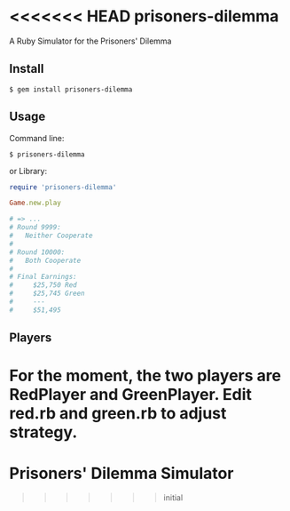 <<<<<<< HEAD
prisoners-dilemma
=================

A Ruby Simulator for the Prisoners' Dilemma

## Install

`$ gem install prisoners-dilemma`

## Usage

Command line:

`$ prisoners-dilemma`

or Library:

```ruby
require 'prisoners-dilemma'

Game.new.play

# => ...
# Round 9999:
#   Neither Cooperate
# 
# Round 10000:
#   Both Cooperate
#
# Final Earnings:
#	  $25,750 Red
#	  $25,745 Green
#	  ---
#	  $51,495
```

## Players

For the moment, the two players are RedPlayer and GreenPlayer. Edit red.rb and green.rb to adjust strategy.
=======
# Prisoners' Dilemma Simulator
>>>>>>> initial
